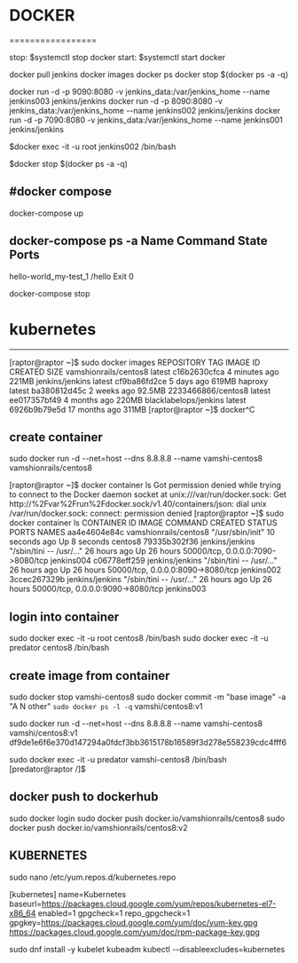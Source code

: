 # DOCKER
=================

stop:	$systemctl stop docker
start:  $systemctl start docker

docker pull jenkins
docker images
docker ps
docker stop $(docker ps -a -q)

docker run -d -p 9090:8080 -v jenkins_data:/var/jenkins_home --name jenkins003 jenkins/jenkins
docker run -d -p 8090:8080 -v jenkins_data:/var/jenkins_home --name jenkins002 jenkins/jenkins
docker run -d -p 7090:8080 -v jenkins_data:/var/jenkins_home --name jenkins001 jenkins/jenkins

$docker exec -it -u root jenkins002 /bin/bash

$docker stop $(docker ps -a -q)

#docker compose
-----------------------------------
docker-compose up

docker-compose ps -a
        Name            Command   State    Ports
------------------------------------------------
hello-world_my-test_1   /hello    Exit 0   

docker-compose stop

# kubernetes
-----------------


[raptor@raptor ~]$ sudo docker images
REPOSITORY              TAG                 IMAGE ID            CREATED             SIZE
vamshionrails/centos8   latest              c16b2630cfca        4 minutes ago       221MB
jenkins/jenkins         latest              cf9ba86fd2ce        5 days ago          619MB
haproxy                 latest              ba380812d45c        2 weeks ago         92.5MB
2233466866/centos8      latest              ee017357bf49        4 months ago        220MB
blacklabelops/jenkins   latest              6926b9b79e5d        17 months ago       311MB
[raptor@raptor ~]$ docker^C

create container
-----------------

sudo docker run -d --net=host --dns 8.8.8.8 --name vamshi-centos8 vamshionrails/centos8

[raptor@raptor ~]$ docker container ls
Got permission denied while trying to connect to the Docker daemon socket at unix:///var/run/docker.sock: Get http://%2Fvar%2Frun%2Fdocker.sock/v1.40/containers/json: dial unix /var/run/docker.sock: connect: permission denied
[raptor@raptor ~]$ sudo docker container ls
CONTAINER ID        IMAGE                   COMMAND                  CREATED             STATUS              PORTS                               NAMES
aa4e4604e84c        vamshionrails/centos8   "/usr/sbin/init"         10 seconds ago      Up 8 seconds                                            centos8
79335b302f36        jenkins/jenkins         "/sbin/tini -- /usr/…"   26 hours ago        Up 26 hours         50000/tcp, 0.0.0.0:7090->8080/tcp   jenkins004
c06778eff259        jenkins/jenkins         "/sbin/tini -- /usr/…"   26 hours ago        Up 26 hours         50000/tcp, 0.0.0.0:8090->8080/tcp   jenkins002
3ccec267329b        jenkins/jenkins         "/sbin/tini -- /usr/…"   26 hours ago        Up 26 hours         50000/tcp, 0.0.0.0:9090->8080/tcp   jenkins003


login into container
--------------------
sudo docker exec -it -u root centos8 /bin/bash
sudo docker exec -it -u predator centos8 /bin/bash

create image from container
-----------------------------
sudo docker stop vamshi-centos8
sudo docker commit -m "base image" -a "A N other" `sudo docker ps -l -q` vamshi/centos8:v1

sudo docker run -d --net=host --dns 8.8.8.8 --name vamshi-centos8 vamshi/centos8:v1
df9de1e6f6e370d147294a0fdcf3bb3615178b16589f3d278e558239cdc4fff6

sudo docker exec -it -u predator vamshi-centos8 /bin/bash
[predator@raptor /]$ 

docker push to dockerhub
---------------------------
sudo docker login
sudo docker push docker.io/vamshionrails/centos8
sudo docker push docker.io/vamshionrails/centos8:v2

KUBERNETES
----------------------
sudo nano /etc/yum.repos.d/kubernetes.repo

[kubernetes]
name=Kubernetes
baseurl=https://packages.cloud.google.com/yum/repos/kubernetes-el7-x86_64
enabled=1
gpgcheck=1
repo_gpgcheck=1
gpgkey=https://packages.cloud.google.com/yum/doc/yum-key.gpg https://packages.cloud.google.com/yum/doc/rpm-package-key.gpg

sudo dnf install -y kubelet kubeadm kubectl --disableexcludes=kubernetes








